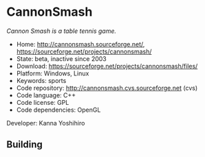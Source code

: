 # CannonSmash

_Cannon Smash is a table tennis game._

- Home: http://cannonsmash.sourceforge.net/, https://sourceforge.net/projects/cannonsmash/
- State: beta, inactive since 2003
- Download: https://sourceforge.net/projects/cannonsmash/files/
- Platform: Windows, Linux
- Keywords: sports
- Code repository: http://cannonsmash.cvs.sourceforge.net (cvs)
- Code language: C++
- Code license: GPL
- Code dependencies: OpenGL

Developer: Kanna Yoshihiro

## Building
